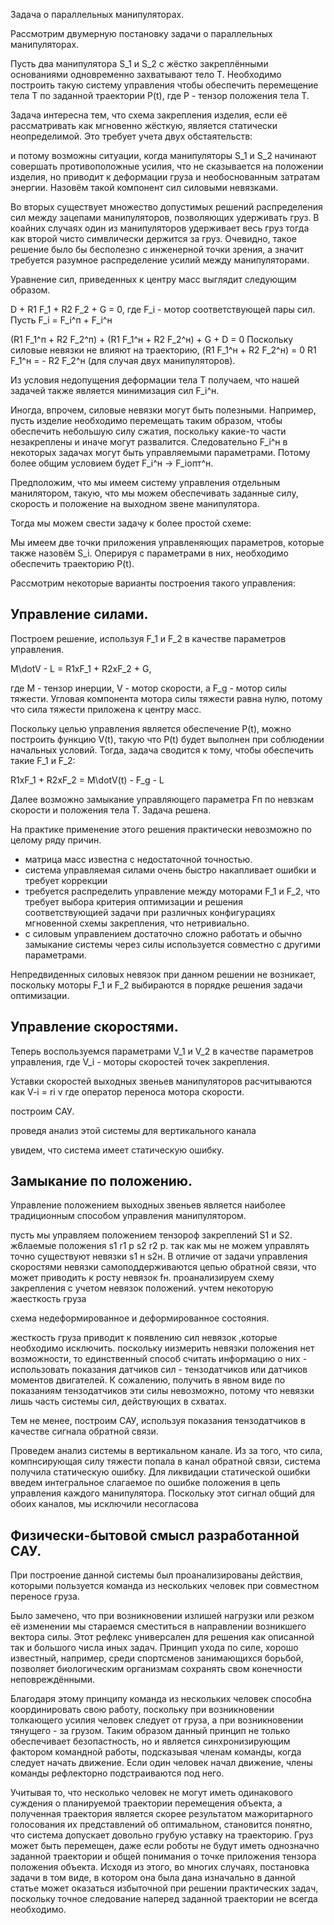 Задача о параллельных манипуляторах.

Рассмотрим двумерную постановку задачи о параллельных манипуляторах.

Пусть два манипулятора S_1 и S_2 с жёстко закреплёнными основаниями одновременно захватывают тело T. Необходимо построить такую систему управления чтобы обеспечить перемещение тела T по заданной траектории P(t), где P - тензор положения тела T.


Задача интересна тем, что схема закрепления изделия, если её рассматривать как мгновенно жёсткую, является статически неопределимой. Это требует учета двух обстаятельств:

 и потому возможны ситуации, когда манипуляторы S_1 и S_2 начинают совершать противоположные усилия, что не сказывается на положении изделия, но приводит к деформации груза и необоснованным затратам энергии. Назовём такой компонент сил силовыми невязками. 

 Во вторых существует множество допустимых решений распределения сил между зацепами манипуляторов, позволяющих удерживать груз. В коайних случаях один из манипуляторов удерживает весь груз тогда как второй чисто симвлически держится за груз. Очевидно, такое решение было бы бесполезно с инженерной точки зрения, а значит требуется разумное распределение усилий между манипуляторами.

Уравнение сил, приведенных к центру масс выглядит следующим образом.

D + R1 F_1 + R2 F_2 + G = 0, где F_i - мотор соответствующей пары сил.
Пусть F_i = F_i^п + F_i^н

(R1 F_1^п + R2 F_2^п) + (R1 F_1^н + R2 F_2^н) + G + D = 0
Поскольку силовые невязки не влияют на траекторию, (R1 F_1^н + R2 F_2^н) = 0
R1 F_1^н = - R2 F_2^н (для случая двух манипуляторов).

Из условия недопущения деформации тела T получаем, что нашей задачей также является минимизация сил F_i^н.

Иногда, впрочем, силовые невязки могут быть полезными. Например, пусть изделие необходимо перемещать таким образом, чтобы обеспечить небольшую силу сжатия, поскольку какие-то части незакреплены и иначе могут развалится. Следовательно F_i^н в некоторых задачах могут быть управляемыми параметрами. Потому более общим условием будет F_i^н -> F_iопт^н.


Предположим, что мы имеем систему управления отдельным манилятором, такую, что мы можем обеспечивать заданные силу, скорость и положение на выходном звене манипулятора.

Тогда мы можем свести задачу к более простой схеме:



Мы имеем две точки приложения управленяющих параметров, которые также назовём S_i. Оперируя с параметрами в них, необходимо обеспечить траекторию P(t).

Рассмотрим некоторые варианты построения такого управления:

## Управление силами.
Построем решение, используя F_1 и F_2 в качестве параметров управления.

M\dotV - L = R1xF_1 + R2xF_2 + G,

где M - тензор инерции, V - мотор скорости, а F_g - мотор силы тяжести. Угловая компонента мотора силы тяжести равна нулю, потому что сила тяжести приложена к центру масс.

Поскольку целью управления является обеспечение P(t), можно построить функцию V(t), такую что P(t) будет выполнен при соблюдении начальных условий. Тогда, задача сводится к тому, чтобы обеспечить такие F_1 и F_2:

R1xF_1 + R2xF_2 = M\dotV(t) - F_g - L

Далее возможно замыкание управляющего параметра Fп по невзкам скорости и положения тела T.
Задача решена.

На практике применение этого решения практически невозможно по целому ряду причин.
- матрица масс известна с недостаточной точностью.
- система управляемая силами очень быстро накапливает ошибки и требует коррекции
- требуется распределить управление между моторами F_1 и F_2, что требует выбора критерия оптимизации и решения соответствующией задачи при различных конфигурациях мгновенной схемы закрепления, что нетривиально.
- с силовым управлением достаточно сложно работать и обычно замыкание системы через силы используется совместно с другими параметрами. 

Непредвиденных силовых невязок при данном решении не возникает, поскольку моторы F_1 и F_2 выбираются в порядке решения задачи оптимизации. 

## Управление скоростями.
Теперь воспользуемся параметрами V_1 и V_2 в качестве параметров управления, где V_i - моторы скоростей точек закрепления.

Уставки скоростей выходных звеньев манипуляторов расчитываются как V-i = ri v 
где оператор переноса мотора скорости.

построим САУ.



проведя анализ этой системы для вертикального канала 

увидем, что система имеет статическую ошибку.


## Замыкание по положению.

Управление положением выходных звеньев является наиболее традиционным способом управления манипулятором.

пусть мы управляем положением тензороф закреплений S1 и S2. ж6лаемые положения s1 r1 p s2 r2 p. 
так как мы не можем управлять точно существуют невязки s1 н s2н. В отличие от задачи управления скоростями невязки самоподдерживаются цепью обратной связи, что может приводить к росту невязок fн. проанализируем схему закрепления с учетом невязок положений. учтем некоторую жаесткость груза

схема недеформированное и деформированное состояния. 

жесткость груза приводит к появлению сил невязок ,которые необходимо исключить. поскольку иизмерить невязки положения нет возможности, то единственный способ считать информацию о них - использовать показания датчиков сил - тензодатчиков или датчиков моментов двигателей. К сожалению, получить в явном виде по показаниям тензодатчиков эти силы невозможно, потому что невязки лишь часть системы сил, действующих в схватах.

Тем не менее, построим САУ, используя показания тензодатчиков в качестве сигнала обратной связи.

Проведем анализ системы в вертикальном канале. Из за того, что сила, компнсирующая силу тяжести попала в канал обратной связи, система получила статическую ошибку. Для ликвидации статической ошибки введем интегральное слагаемое по ошибке положения в цепь управления каждого манипулятора. Поскольку этот сигнал общий для обоих каналов, мы исключили несогласова

## Физически-бытовой смысл разработанной САУ.
При построение данной системы был проанализированы действия, которыми пользуется команда из нескольких человек при совместном переносе груза.

Было замечено, что при возникновении излишей нагрузки или резком её изменении мы стараемся сместиться в направлении возникшего вектора силы. Этот рефлекс универсален для решения как описанной так и большого числа иных задач. Принцип ухода по силе, хорошо известный, например, среди спортсменов занимающихся борьбой, позволяет биологическим организмам сохранять свом конечности неповреждёнными.

Благодаря этому принципу команда из нескольких человек способна координировать свою работу, поскольку при возникновении толкающего усилия человек следует от груза, а при возникновении тянущего - за грузом. Таким образом данный принцип не только обеспечивает безопастность, но и является синхронизирующим фактором командной работы, подсказывая членам команды, когда следует начать движение. Если один человек начал движение, члены команды рефлекторно подстраиваются под него.

Учитывая то, что несколько человек не могут иметь одинакового суждения о планируемой траектории перемещения объекта, а полученная траектория является скорее результатом мажоритарного голосования их представлений об оптимальном, становится понятно, что система допускает довольно грубую уставку на траекторию. Груз может быть перемещен, даже если роботы не будут иметь однозначно заданной траектории и общей понимания о точке приложения тензора положения объекта. Исходя из этого, во многих случаях, постановка задачи в том виде, в котором она была дана изначально в данной статье может оказаться избыточной при решении практических задач, поскольку точное следование наперед заданной траектории не всегда необходимо. 

